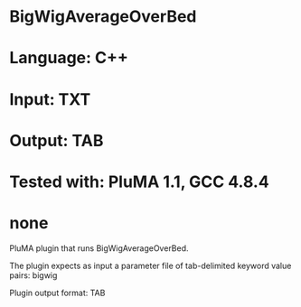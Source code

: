 # BigWigAverageOverBed
# Language: C++
# Input: TXT
# Output: TAB
# Tested with: PluMA 1.1, GCC 4.8.4
# none

PluMA plugin that runs BigWigAverageOverBed.

The plugin expects as input a parameter file of tab-delimited keyword value pairs: 
bigwig

Plugin output format: TAB

